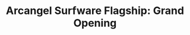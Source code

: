 ---
ee_id_show: '4506'
title: 'Arcangel Surfware Flagship: Grand Opening'
url: arcangel-surfware-flagship-grand-opening
live_url:
year: '2017'
venue: Arcangel Surfware Flagship
state_country: Stavanger
pitch: "... this one was out of the blue, but opened a flagship store for Arcangel
  Surfware on the out-skirts of Stavanger Norway (where I live). Oh yah, we also showed
  art, and started with Burt Barr’s CLASSIC, Watching The Paint Dry, Red. The flagship
  wz the EXCLUSIVE POS for Arcangel Surfware during that time (we discarded our web
  shop) &amp; open 4 2 years every Saturday 12-1500. "
ps:
imgs: flagship-2017-062-web-ih--swyH.jpg,flagship-2017-062-web-jih--1ezT.jpg,flagship-2017-062-web-jih--4K55.jpg,flagship-2017-062-web-jih--4tEb.jpg,flagship-2017-062-web-jih--5SId.jpg,flagship-2017-062-web-jih--7NlM.jpg,flagship-2017-062-web-jih--8Fus.jpg,flagship-2017-062-web-jih--92sM.jpg,flagship-2017-062-web-jih--bLvE.jpg,flagship-2017-062-web-jih--bv4j.jpg,flagship-2017-062-web-jih--D2wl.jpg,flagship-2017-062-web-jih--bWMd.jpg,flagship-2017-062-web-jih--d87z.jpg,flagship-2017-062-web-jih--dEnO.jpg,flagship-2017-062-web-jih--Ekfd.jpg,flagship-2017-062-web-jih--eObU.jpg,flagship-2017-062-web-jih--eyjz.jpg,flagship-2017-062-web-jih--hjqV.jpg,flagship-2017-062-web-jih--IXr5.jpg,flagship-2017-062-web-jih--Kq09.jpg,flagship-2017-062-web-jih--LP9f.jpg,flagship-2017-062-web-jih--m4dl.jpg,flagship-2017-062-web-jih--nQnB.jpg,flagship-2017-062-web-jih--ooB1.jpg,flagship-2017-062-web-jih--OsgQ.jpg,flagship-2017-062-web-jih--qVgr.jpg,flagship-2017-062-web-jih--rrqI.jpg,flagship-2017-062-web-jih--TLmn.jpg,flagship-2017-062-web-jih--uuVY.jpg,flagship-2017-062-web-jih--WDHS.jpg,flagship-2017-062-web-jih--yd3i.jpg,flagship-2017-062-web-jih--YIGx.jpg,flagship-2017-062-web-jih--YsOT.jpg
things: "[4111] [2013-117-the-source-desktop-wireform] 2013-117 The Source Issue 1
  Desktop Wireform (SRF-014),[4112] [2013-133-the-source-issue-3-i-shot-andy-warhol]
  2013 133 The Source Issue 3 I Shot Andy Warhol (SRF-016),[4113] [2013-168-the-source-issue-4-on-and-on]
  2013-168 The Source Issue 4 On and On  (SRF-017),[4114] [2013-138-the-source-pizza-party]
  2013 138 The Source Issue 2 Pizza Party (SRF-015),[4138] [2013-115-24-Dances-For-The-Electric-Piano]
  2013-015 24 Dances For The Electric Piano (SRF-001),[4211] [2013-136-the-source-issue-5-space-invader]
  2013-136 The Source Issue 5 Space Invader  (SRF-20),[4213] [2013-137-the-source-hello-world-pen-plotter]
  2013-137 The Source Issue 6  Hello World Pen Plotter (SRF-22),[4214] [2013-140-the-source-issue-7-dooogle]
  2013-140 The Source Issue 7 Dooogle  (SRF-23),[4215] [2013-134-the-source-issue-8-six-sixty-six]
  2013-134 The Source Issue 8 Six Sixty Six  (SRF-24),[4297] [2015-159-fuck-negativity-sweatpants-srf-027]
  2015-159 Fuck Negativity Sweatpants (SRF-027),[4298] [2015-158-fuck-negativity-hoodie-srf-026]
  2015-158 Fuck Negativity Hoodie (SRF-026),[4299] [2015-157-fuck-negativity-t-shirt-srf-025]
  2015-157 Fuck Negativity T-Shirt (SRF-025),[4305] [2015-164-fuck-negativity-slides-srf-032]
  2015-164 Fuck Negativity Slides (SRF-032),[4306] [2015-162-fuck-negativity-dog-tags-srf-030]
  2015-162 Fuck Negativity Dog Tags (SRF-030),[4366] [2016-077-fuck-negativity-white-sweatpants]
  2016-077 Fuck Negativity Sweatpants,[4367] [2016-078-fuck-negativity-white-hoodie-srf-035]
  2016-078 Fuck Negativity White Hoodie (SRF-035),[4368] [2016-079-fuck-negativity-white-t-shirt-srf-034]
  2016-079 Fuck Negativity White T-Shirt (SRF-034),[4378] [2016-061-the-source-digest-srf-038]
  2016-061 The Source Digest (SRF-038),[4409] [2013-141-the-source-issue-10-what-a-misunderstanding]
  2013-141 The Source  Issue #10: What a misunderstanding!,[4410] [2013-144-the-source-issue-9-colors-personal-edition]
  2013-144 The Source Issue #9: Colors Personal Edition"
status:
layout: shows
---